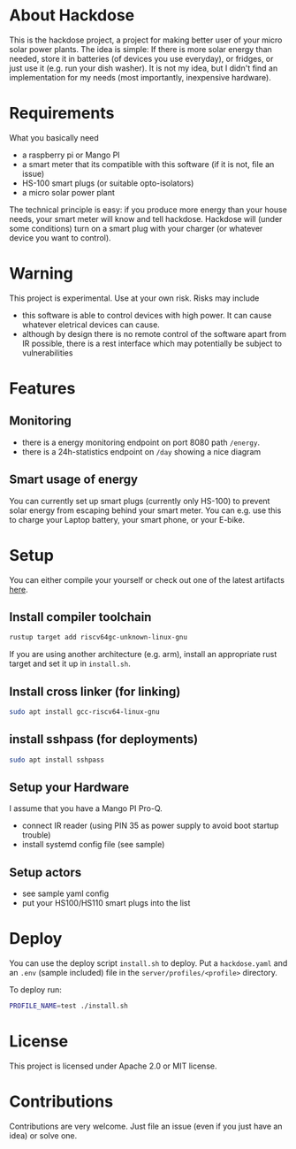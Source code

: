 # About Hackdose

This is the hackdose project, a project for making better user of your micro solar power plants.
The idea is simple: If there is more solar energy than needed, store it in batteries (of devices you 
use everyday), or fridges, or
just use it (e.g. run your dish washer). It is not my idea, but I didn't find an implementation for my
needs (most importantly, inexpensive hardware).

# Requirements

What you basically need

 * a raspberry pi or Mango PI
 * a smart meter that its compatible with this software (if it is not, file an issue)
 * HS-100 smart plugs (or suitable opto-isolators)
 * a micro solar power plant

The technical principle is easy: if you produce more energy than your house needs, your 
smart meter will know and tell hackdose. Hackdose will (under some conditions) turn
on a smart plug with your charger (or whatever device you want to control).

# Warning

This project is experimental. Use at your own risk. Risks may include

 * this software is able to control devices with high power. It can cause whatever eletrical devices can cause.
 * although by design there is no remote control of the software apart from IR possible, there is a rest interface which may potentially be subject to vulnerabilities

# Features

## Monitoring

 * there is a energy monitoring endpoint on port 8080 path `/energy`.
 * there is a 24h-statistics endpoint on `/day` showing a nice diagram

## Smart usage of energy

You can currently set up smart plugs (currently only HS-100) 
to prevent solar energy from escaping behind your smart meter.
You can e.g. use this to charge your Laptop battery, your smart phone, or your E-bike.

# Setup

You can either compile your yourself or check out one of the latest artifacts
[here](https://github.com/torfmaster/hackdose/actions/workflows/release.yaml).

## Install compiler toolchain

```bash
rustup target add riscv64gc-unknown-linux-gnu
```

If you are using another architecture (e.g. arm), install an appropriate rust target
and set it up in `install.sh`.

## Install cross linker (for linking)
```bash
sudo apt install gcc-riscv64-linux-gnu
```

## install sshpass (for deployments)
```bash
sudo apt install sshpass
```

## Setup your Hardware

I assume that you have a Mango PI Pro-Q.

 * connect IR reader (using PIN 35 as power supply to avoid boot startup trouble)
 * install systemd config file (see sample)

## Setup actors

 * see sample yaml config
 * put your HS100/HS110 smart plugs into the list

# Deploy

You can use the deploy script `install.sh` to deploy. 
Put a `hackdose.yaml` and an `.env` (sample included) file in the `server/profiles/<profile>` directory.

To deploy run:

```bash
PROFILE_NAME=test ./install.sh 
```

# License

This project is licensed under Apache 2.0 or MIT license.

# Contributions

Contributions are very welcome. Just file an issue (even if you just have an idea) or solve one.
